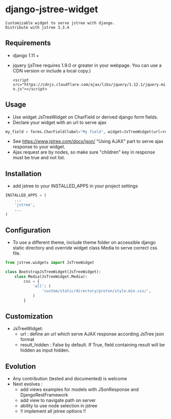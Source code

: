 # django-jstree-widget

    Customizable widget to serve jstree with django.
    Distribute with jstree 3.3.4

## Requirements

- django 1.11 +
- jquery (jsTree requires 1.9.0 or greater in your webpage. You can use a CDN version or include a local copy.)
  
  `<script src="https://cdnjs.cloudflare.com/ajax/libs/jquery/1.12.1/jquery.min.js"></script>`

## Usage

- Use widget JsTreeWidget on CharField or derived django form fields.
- Declare your widget with an url to serve ajax 
```python
my_field = forms.CharField(label="My field", widget=JsTreeWidget(url=reverse("api:browse_elements")))
```
- See https://www.jstree.com/docs/json/ "Using AJAX" part to serve ajax response to your widget.
- Ajax request are by nodes, so make sure "children" key in response must be true and not list.


## Installation

- add jstree to your INSTALLED_APPS in your project settings
```python
INSTALLED_APPS = (
    ...
    'jstree',
    ...
)
```


## Configuration

- To use a different theme, include theme folder on accessible django static directory and override widget class Media to serve correct css file.
```python
from jstree.widgets import JsTreeWidget

class BootstrapJsTreeWidget(JsTreeWidget):
    class Media(JsTreeWidget.Media):
        css = {
            'all': (
                'custom/static/directory/proton/style.min.css/',
            )
        }

```

## Customization

- JsTreeWidget:
  * url : define an url which serve AJAX response according JsTree json format 
  * result_hidden : False by default. If True, field containing result will be hidden as input hidden.

## Evolution

- Any contribution (tested and documented) is welcome
- Next evolves :
  * add views examples for models with JSonResponse and DjangoRestFramework
  * add view to navigate path on server
  * ability to use node selection in jstree
  * !! implement all jstree options !!
  
